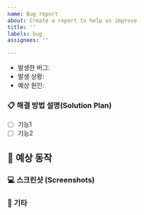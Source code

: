 ```yaml
---
name: Bug report
about: Create a report to help us improve
title: ''
labels: bug
assignees: ''

---
```


<!-- 제목 양식: [깃모지 기능약어] 담당자-기능간단설명->

### 🐞 버그 설명 (Feature Report)
<!-- 어떤 문제가 발생했는지 명확하게 설명해주세요 -->

<!-- 발생한 버그:발생한 버그: (예: 로그인 버튼 클릭 시 페이지가 새로고침됨)-->

- 발생한 버그:
  <!-- 발생 상황: (예: Chrome 브라우저에서 로그인 시도 시)-->
- 발생 상황:
  <!-- 예상 원인: (예: 버튼 이벤트가 중복으로 등록됨)-->
- 예상 원인:

### 📋 해결 방법 설명(Solution Plan)

<!-- 문제를 어떻게 해결할 것인지 설명해주세요 -->

- [ ] 기능1
- [ ] 기능2

## 🥸 예상 동작

<!-- 어떤 결과가 정상적으로 작동해야 하는지 설명해주세요 -->

### 💻 스크린샷 (Screenshots)

<!-- 버그가 발생한 화면을 캡처해주세요-->

### 🎸 기타

<!-- 기타 요청사항 및 확인사항이 있다면 적어주세요-->
